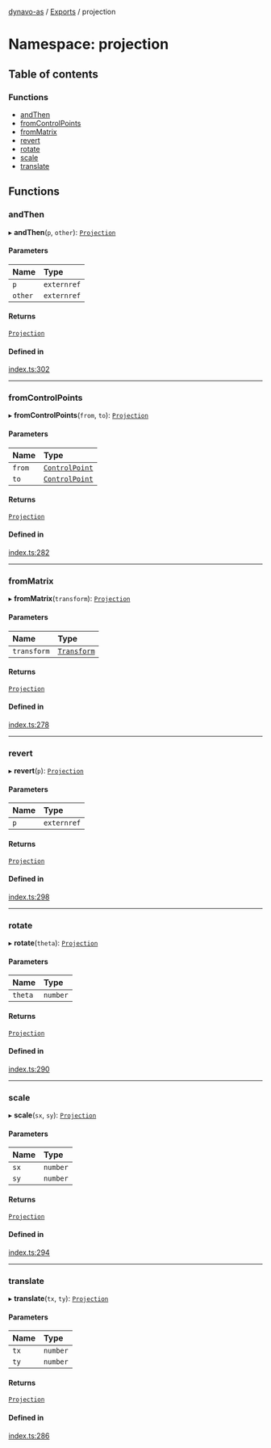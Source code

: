 [dynavo-as](../README.md) / [Exports](../modules.md) / projection

# Namespace: projection

## Table of contents

### Functions

- [andThen](projection.md#andthen)
- [fromControlPoints](projection.md#fromcontrolpoints)
- [fromMatrix](projection.md#frommatrix)
- [revert](projection.md#revert)
- [rotate](projection.md#rotate)
- [scale](projection.md#scale)
- [translate](projection.md#translate)

## Functions

### andThen

▸ **andThen**(`p`, `other`): [`Projection`](../modules.md#projection)

#### Parameters

| Name | Type |
| :------ | :------ |
| `p` | `externref` |
| `other` | `externref` |

#### Returns

[`Projection`](../modules.md#projection)

#### Defined in

[index.ts:302](https://github.com/dynavolabs/dynavo-as/blob/bdc283e/assembly/index.ts#L302)

___

### fromControlPoints

▸ **fromControlPoints**(`from`, `to`): [`Projection`](../modules.md#projection)

#### Parameters

| Name | Type |
| :------ | :------ |
| `from` | [`ControlPoint`](../classes/ControlPoint.md) |
| `to` | [`ControlPoint`](../classes/ControlPoint.md) |

#### Returns

[`Projection`](../modules.md#projection)

#### Defined in

[index.ts:282](https://github.com/dynavolabs/dynavo-as/blob/bdc283e/assembly/index.ts#L282)

___

### fromMatrix

▸ **fromMatrix**(`transform`): [`Projection`](../modules.md#projection)

#### Parameters

| Name | Type |
| :------ | :------ |
| `transform` | [`Transform`](../classes/Transform.md) |

#### Returns

[`Projection`](../modules.md#projection)

#### Defined in

[index.ts:278](https://github.com/dynavolabs/dynavo-as/blob/bdc283e/assembly/index.ts#L278)

___

### revert

▸ **revert**(`p`): [`Projection`](../modules.md#projection)

#### Parameters

| Name | Type |
| :------ | :------ |
| `p` | `externref` |

#### Returns

[`Projection`](../modules.md#projection)

#### Defined in

[index.ts:298](https://github.com/dynavolabs/dynavo-as/blob/bdc283e/assembly/index.ts#L298)

___

### rotate

▸ **rotate**(`theta`): [`Projection`](../modules.md#projection)

#### Parameters

| Name | Type |
| :------ | :------ |
| `theta` | `number` |

#### Returns

[`Projection`](../modules.md#projection)

#### Defined in

[index.ts:290](https://github.com/dynavolabs/dynavo-as/blob/bdc283e/assembly/index.ts#L290)

___

### scale

▸ **scale**(`sx`, `sy`): [`Projection`](../modules.md#projection)

#### Parameters

| Name | Type |
| :------ | :------ |
| `sx` | `number` |
| `sy` | `number` |

#### Returns

[`Projection`](../modules.md#projection)

#### Defined in

[index.ts:294](https://github.com/dynavolabs/dynavo-as/blob/bdc283e/assembly/index.ts#L294)

___

### translate

▸ **translate**(`tx`, `ty`): [`Projection`](../modules.md#projection)

#### Parameters

| Name | Type |
| :------ | :------ |
| `tx` | `number` |
| `ty` | `number` |

#### Returns

[`Projection`](../modules.md#projection)

#### Defined in

[index.ts:286](https://github.com/dynavolabs/dynavo-as/blob/bdc283e/assembly/index.ts#L286)
